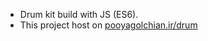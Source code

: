 * Drum kit build with JS (ES6).
* This project host on [pooyagolchian.ir/drum](http://pooyagolchian.ir/drum)